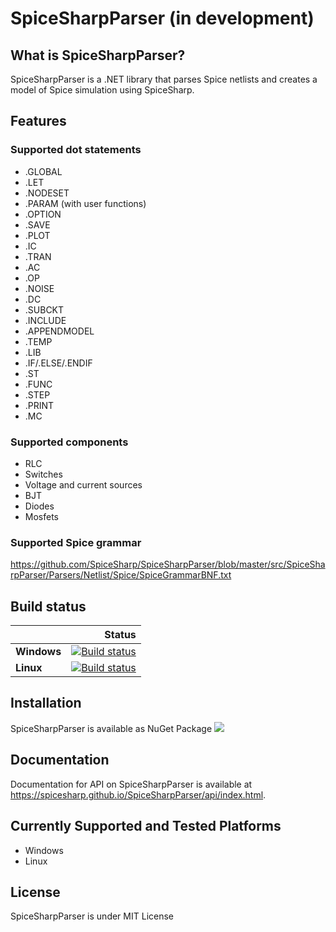 # SpiceSharpParser (in development)

## What is SpiceSharpParser?
SpiceSharpParser is a .NET library that parses Spice netlists and creates a model of  Spice simulation using SpiceSharp.

## Features
### Supported dot statements
* .GLOBAL
* .LET
* .NODESET 
* .PARAM (with user functions)
* .OPTION
* .SAVE
* .PLOT
* .IC
* .TRAN
* .AC
* .OP
* .NOISE
* .DC
* .SUBCKT
* .INCLUDE
* .APPENDMODEL
* .TEMP
* .LIB
* .IF/.ELSE/.ENDIF
* .ST
* .FUNC
* .STEP
* .PRINT
* .MC

### Supported components
* RLC
* Switches
* Voltage and current sources
* BJT 
* Diodes
* Mosfets

### Supported Spice grammar
<https://github.com/SpiceSharp/SpiceSharpParser/blob/master/src/SpiceSharpParser/Parsers/Netlist/Spice/SpiceGrammarBNF.txt>

## Build status

|    | Status |
|:---|----------------:|
|**Windows**|[![Build status](https://ci.appveyor.com/api/projects/status/d8tpj2hm3hcullmw/branch/master?svg=true)](https://ci.appveyor.com/project/marcin-golebiowski/spicesharpparser/branch/master)|
|**Linux**|[![Build status](https://travis-ci.org/SpiceSharp/SpiceSharpParser.svg?branch=master)](https://travis-ci.org/SpiceSharp/SpiceSharpParser?branch=master)|


## Installation

SpiceSharpParser is available as NuGet Package 
[<img src="https://img.shields.io/nuget/vpre/SpiceSharp-Parser.svg">]( https://www.nuget.org/packages/SpiceSharp-Parser)


## Documentation
Documentation for API on SpiceSharpParser is available at <https://spicesharp.github.io/SpiceSharpParser/api/index.html>.

## Currently Supported and Tested Platforms
* Windows
* Linux

## License
SpiceSharpParser is under MIT License
